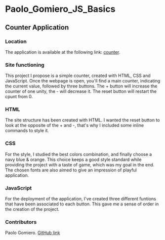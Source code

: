 # Paolo_Gomiero_JS_Basics

## Counter Application ##

### Location ###
The application is available at the following link: [counter](https://comfy-panda-223652.netlify.app/).

### Site functioning ###
This project I propose is a simple counter, created with HTML, CSS and JavaScript. Once the webpage is open, you'll find a main counter, 
indicating the current value, followed by three buttons. The + button will increase the counter of one unity, the - will decrease it. The reset button will restart the cpunt from 0.

### HTML ###
The site structure has been created with HTML. I wanted the reset button to look at the opposite of the + and -, that's why I included some inline commands to style it.

### CSS ###
For the style, I studied the best colors combination, and finally choose a navy blue & orange. This choice keeps a good style standard while providing the project 
with a taste of game, which was my goal in the end. The chosen fonts are also aimed to give an impression of playful application.

### JavaScript ###
For the deployment of the application, I've created three different funtions that have been associated to each button. This gave me a sense of order in the creation of the project.


### Contributors ###
Paolo Gomiero. [GitHub link](https://github.com/PaoloGomiero)

